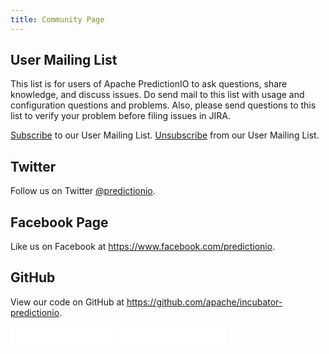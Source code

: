 ```yaml
---
title: Community Page
---
```


<!--
Licensed to the Apache Software Foundation (ASF) under one or more
contributor license agreements.  See the NOTICE file distributed with
this work for additional information regarding copyright ownership.
The ASF licenses this file to You under the Apache License, Version 2.0
(the "License"); you may not use this file except in compliance with
the License.  You may obtain a copy of the License at

    http://www.apache.org/licenses/LICENSE-2.0

Unless required by applicable law or agreed to in writing, software
distributed under the License is distributed on an "AS IS" BASIS,
WITHOUT WARRANTIES OR CONDITIONS OF ANY KIND, either express or implied.
See the License for the specific language governing permissions and
limitations under the License.
-->

## User Mailing List

This list is for users of Apache PredictionIO to ask questions,
share knowledge, and discuss issues. Do send mail to this list with usage and
configuration questions and problems. Also, please send questions to this list
to verify your problem before filing issues in JIRA.

[Subscribe](mailto:user-subscribe@predictionio.apache.org) to our User Mailing List.
[Unsubscribe](mailto:user-unsubscribe@predictionio.apache.org) from our User Mailing List.

## Twitter

Follow us on Twitter [@predictionio](https://twitter.com/PredictionIO).

## Facebook Page

Like us on Facebook at https://www.facebook.com/predictionio.

## GitHub

View our code on GitHub at https://github.com/apache/incubator-predictionio.

<iframe src="/github/?user=apache&repo=incubator-predictionio&type=fork&count=true&size=large" allowtransparency="true" frameborder="0" scrolling="0" width="170" height="30"></iframe>
<iframe src="/github/?user=apache&repo=incubator-predictionio&type=watch&count=true&size=large" allowtransparency="true" frameborder="0" scrolling="0" width="170" height="30"></iframe>
